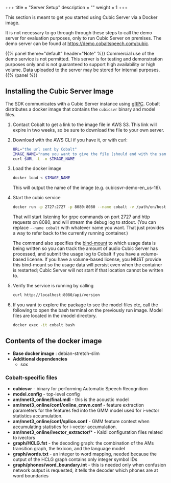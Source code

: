 +++
title = "Server Setup"
description = ""
weight = 1
+++

This section is meant to get you started using Cubic Server via a Docker image.

It is not necessary to go through through these steps to call the demo server for evaluation purposes, only to run Cubic Server on premises.  The demo server can be found at https://demo.cobaltspeech.com/cubic.

{{% panel theme="default" header="Note" %}}
Commercial use of the demo service is not permitted. This server is for testing and demonstration purposes only and is not guaranteed to support high availability or high volume. Data uploaded to the server may be stored for internal purposes.
{{% /panel %}}

## Installing the Cubic Server Image

The SDK communicates with a Cubic Server instance using [gRPC](https://grpc.io).  Cobalt distributes a docker image that contains the `cubicsvr` binary and model files.

<!--more-->

1. Contact Cobalt to get a link to the image file in AWS S3.  This link will expire in two weeks, so be sure to download the file to your own server.

2. Download with the AWS CLI if you have it, or with curl:

    ```bash
    URL="the url sent by Cobalt"
    IMAGE_NAME="name you want to give the file (should end with the same extension as the url, usually bz2)"
    curl $URL -L -o $IMAGE_NAME
    ```

3. Load the docker image

    ```bash
    docker load < $IMAGE_NAME
    ```

    This will output the name of the image (e.g. cubicsvr-demo-en_us-16).

4. Start the cubic service

    ```bash
    docker run -p 2727:2727 -p 8080:8080 --name cobalt -v /path/on/host/usage-log:/usage cubicsvr-demo-en_us-16
    ```

    That will start listening for grpc commands on port 2727 and http requests on 8080, and will stream the debug log to stdout.  (You can replace `--name cobalt` with whatever name you want.  That just provides a way to refer back to the currently running container.) 

    The command also specifies the [bind-mount](https://docs.docker.com/storage/bind-mounts/) to which usage data is being written so you can track the amount of audio Cubic Server has processed, and submit the usage log to Cobalt if you have a volume-based license. If you have a volume-based license, you MUST provide this bind-mount so the usage data will persist even when the container is restarted; Cubic Server will not start if that location cannot be written to.

5. Verify the service is running by calling

    ```bash
    curl http://localhost:8080/api/version
    ```

6. If you want to explore the package to see the model files etc, call the following to open the bash terminal on the previously run image.  Model files are located in the /model directory.

    ```bash
    docker exec -it cobalt bash
    ```

## Contents of the docker image

- **Base docker image** : debian-stretch-slim
- **Additional dependencies**
  - sox

### Cobalt-specific files

- **cubicsvr** - binary for performing Automatic Speech Recognition
- **model.config** - top-level config
- **am/nnet3_online/final.mdl** - this is the acoustic model
- **am/nnet3_online/conf/online_cmvn.conf** - feature extraction parameters for the features fed into the GMM model used for i-vector statistics accumulation.
- **am/nnet3_online/conf/splice.conf** - GMM feature context when accumulating statistics for i-vector accumulation. 
- **am/nnet3_online/ivector_extractor/*** - Kaldi configuration files related to ivectors  
- **graph/HCLG.fst** - the decoding graph: the combination of the AMs transition graph, the lexicon, and the language model
- **graph/words.txt** - an integer to word mapping, needed because the output of the HCLG graph contains only integer symbol IDs
- **graph/phones/word_boundary.int** - this is needed only when confusion network output is requested, it tells the decoder which phones are at word boundaries
